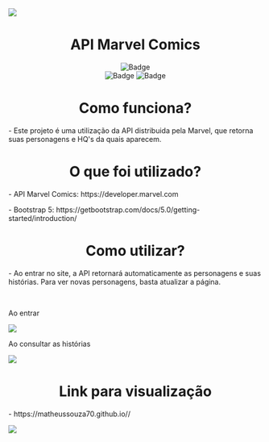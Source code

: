 <img align="center" src="https://cdn.discordapp.com/attachments/704805407906070581/950525825583837215/342019.jpg" >
<h1 align="center"> API Marvel Comics </h1>
<div align="center">
  
  ![Badge](https://img.shields.io/badge/Made%20in-VSCode-1f425f.svg)<br>
  ![Badge](https://img.shields.io/badge/JavaScript-323330?style=for-the-badge&logo=javascript&logoColor=F7DF1E)
  ![Badge](https://img.shields.io/badge/Bootstrap-563D7C?style=for-the-badge&logo=bootstrap&logoColor=white)  
</div>


<h1 align="center"> Como funciona? </h1>
<p> - Este projeto é uma utilização da API distribuida pela Marvel, que retorna suas personagens e HQ's da quais aparecem.</p>

<h1 align="center"> O que foi utilizado?</h1>
<p> -  API Marvel Comics: https://developer.marvel.com </p>
<p> - Bootstrap 5: https://getbootstrap.com/docs/5.0/getting-started/introduction/ </p>

<h1 align="center"> Como utilizar? </h1>
<p> - Ao entrar no site, a API retornará automaticamente as personagens e suas histórias. Para ver novas personagens, basta atualizar a página. </p>
<br>
<p>Ao entrar</p>
<img align="center" src="https://cdn.discordapp.com/attachments/704805407906070581/950525153664716820/unknown.png" >
<br>
<p>Ao consultar as histórias</p>
<img align="center" src="https://cdn.discordapp.com/attachments/704805407906070581/950526161778245692/unknown.png" >
<br>
<h1 align="center">  Link para visualização </h1>
<p> - https://matheussouza70.github.io// </p>

<a href="https://github.com/MatheusSouza70/API-Marvel"><img align="center" src="https://cdn.discordapp.com/attachments/704805407906070581/950523396377161738/210092.gif"></a>
